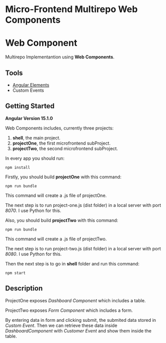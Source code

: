 # Micro-Frontend Multirepo Web Components

# Web Component

Multirepo Implementantion using **Web Components**.

## Tools

-   [Angular Elements](https://www.npmjs.com/package/@angular/elements)
-   Custom Events

## Getting Started

**Angular Version 15.1.0**

Web Components includes, currently three projects:

1. **shell**, the main project.
2. **projectOne**, the first microfrontend subProject.
3. **projectTwo**, the second microfrontend subProject.

In every app you should run:

`npm install`

Firstly, you should build **projectOne** with this command:

`npm run bundle`

This command will create a .js file of projectOne.

The next step is to run project-one.js (dist folder) in a local server with port _8070_. I use Python for this.

Also, you should build **projectTwo** with this command:

`npm run bundle`

This command will create a .js file of projectTwo.

The next step is to run project-two.js (dist folder) in a local server with port _8080_. I use Python for this.

Then the next step is to go in **shell** folder and run this command:

`npm start`

## Description

ProjectOne exposes _Dashboard Component_ which includes a table.

ProjectTwo exposes _Form Component_ which includes a form.

By entering data in form and clicking submit, the submited data stored in _Custom Event_. Then we can retrieve these data inside _DashboardComponent_ with _Customer Event_ and show them inside the table.
